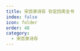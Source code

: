 ```yaml
---
title: 宋百家诗存 钦定四库全书
index: false
icon: folder
order: 48
category:
  - 宋百家诗存
---
```


<AutoCatalog  />
